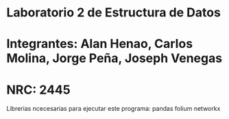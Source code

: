 # Laboratorio 2 de Estructura de Datos
# Integrantes: Alan Henao, Carlos Molina, Jorge Peña, Joseph Venegas
# NRC: 2445
Librerias ncecesarias para ejecutar este programa:
pandas
folium
networkx
